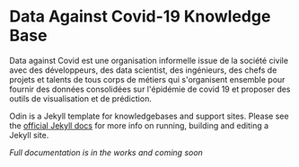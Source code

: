 # Data Against Covid-19 Knowledge Base

Data against Covid est une organisation informelle issue de la société civile avec des développeurs, des data scientist, des ingénieurs, des chefs de projets et talents de tous corps de métiers qui s'organisent ensemble pour fournir des données consolidées sur l'épidémie de covid 19 et proposer des outils de visualisation et de prédiction.

Odin is a Jekyll template for knowledgebases and support sites. Please see the [official Jekyll docs](https://jekyllrb.com/docs/) for more info on running, building and editing a Jekyll site.

*Full documentation is in the works and coming soon*




